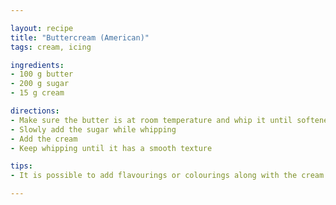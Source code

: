 ```yaml
---

layout: recipe
title: "Buttercream (American)"
tags: cream, icing

ingredients:
- 100 g butter
- 200 g sugar
- 15 g cream

directions:
- Make sure the butter is at room temperature and whip it until softened
- Slowly add the sugar while whipping
- Add the cream
- Keep whipping until it has a smooth texture

tips:
- It is possible to add flavourings or colourings along with the cream

---
```

